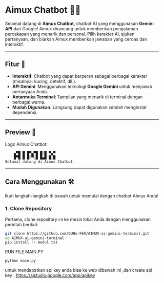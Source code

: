 # Aimux Chatbot 🚀🤖

Selamat datang di **Aimux Chatbot**, chatbot AI yang menggunakan **Gemini API** dari Google! Aimux dirancang untuk memberikan pengalaman percakapan yang menarik dan personal. Pilih karakter AI, ajukan pertanyaan, dan biarkan Aimux memberikan jawaban yang cerdas dan interaktif.

---

## Fitur 🎯

- **Interaktif**: Chatbot yang dapat berperan sebagai berbagai karakter (misalnya: kucing, detektif, dll.).
- **API Gemini**: Menggunakan teknologi **Google Gemini** untuk menjawab pertanyaan Anda.
- **Antarmuka Terminal**: Tampilan yang menarik di terminal dengan berbagai warna.
- **Mudah Digunakan**: Langsung dapat digunakan setelah menginstal dependensi.

---

## Preview 🌟

Logo Aimux Chatbot:

        ▄▀█ █ █▀▄▀█ █░█ ▀▄▀
        █▀█ █ █░▀░█ █▄█ █░█
    Selamat datang di Aimux Chatbot


---

## Cara Menggunakan 🛠️

Ikuti langkah-langkah di bawah untuk memulai dengan chatbot Aimux Anda!

### 1. **Clone Repository**
Pertama, clone repository ini ke mesin lokal Anda dengan menggunakan perintah berikut:

```bash
git clone https://github.com/QUHu-FER/AIMUX-ai-gemini-terminal.git
cd AIMUX-ai-gemini-terminal
pip install -r modul.txt
```
RUN FILE MAIN.PY
```bash
python main.py
```

untuk mendapatkan api key anda bisa ke web dibawah ini ,dan create api key :
https://aistudio.google.com/app/apikey 

